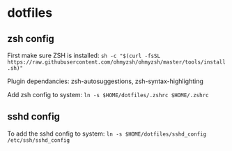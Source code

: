 # dotfiles

## zsh config
First make sure ZSH is installed: `sh -c "$(curl -fsSL https://raw.githubusercontent.com/ohmyzsh/ohmyzsh/master/tools/install.sh)"`

Plugin dependancies: zsh-autosuggestions, zsh-syntax-highlighting

Add zsh config to system: `ln -s $HOME/dotfiles/.zshrc $HOME/.zshrc`


## sshd config
To add the sshd config to system: `ln -s $HOME/dotfiles/sshd_config /etc/ssh/sshd_config`
